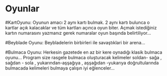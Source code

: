 # Oyunlar


#KartOyunu:
Oyunun amacı 2 aynı kartı bulmak.
2 aynı kartı bulunca o kartlar açık kalacaklar ve tüm kartları açınca oyun biter.
Açmak istediğiniz kartın numarasını yazmanız gerek numaralar oyun başında belirtiliyor...

#Beyblade Oyunu:
Beybladelerin birbirleri ile savaştıklari bir arena...

#Bulmaca Oyunu:
Herkesin gazetede en az bir kere oynadığı klasik bulmaca oyunu...
Program size rasgele bulmaca oluşturacak kelimeler soldan- sağa , sağdan -
sola , yukarından-aşşağıya , aşşağıdan -yukarıya  doğrultularında 
bulmacada kelimeleri bulmaya çalışın iyi eğlenceler...


